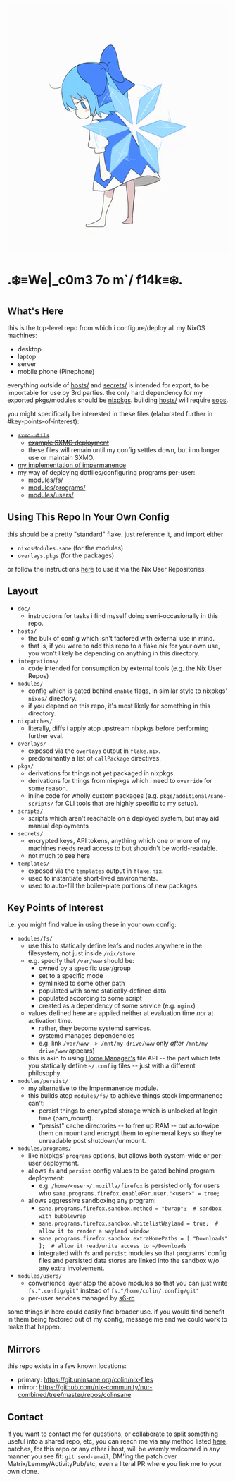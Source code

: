 ![hello](doc/hello.gif)

# .❄️≡We|_c0m3 7o m`/ f14k≡❄️.

## What's Here

this is the top-level repo from which i configure/deploy all my NixOS machines:
- desktop
- laptop
- server
- mobile phone (Pinephone)

everything outside of [hosts/](./hosts/) and [secrets/](./secrets/) is intended for export, to be importable for use by 3rd parties.
the only hard dependency for my exported pkgs/modules should be [nixpkgs][nixpkgs].
building [hosts/](./hosts/) will require [sops][sops].

you might specifically be interested in these files (elaborated further in #key-points-of-interest):
- ~~[`sxmo-utils`](./pkgs/additional/sxmo-utils/default.nix)~~
  - ~~[example SXMO deployment](./hosts/modules/gui/sxmo/default.nix)~~
  - these files will remain until my config settles down, but i no longer use or maintain SXMO.
- [my implementation of impermanence](./modules/persist/default.nix)
- my way of deploying dotfiles/configuring programs per-user:
  - [modules/fs/](./modules/fs/default.nix)
  - [modules/programs/](./modules/programs/default.nix)
  - [modules/users/](./modules/users/default.nix)

[nixpkgs]: https://github.com/NixOS/nixpkgs
[sops]: https://github.com/Mic92/sops-nix
[uninsane-org]: https://uninsane.org

## Using This Repo In Your Own Config

this should be a pretty "standard" flake. just reference it, and import either
- `nixosModules.sane` (for the modules)
- `overlays.pkgs` (for the packages)

or follow the instructions [here][NUR] to use it via the Nix User Repositories.

[NUR]: https://nur.nix-community.org/

## Layout
- `doc/`
  - instructions for tasks i find myself doing semi-occasionally in this repo.
- `hosts/`
  - the bulk of config which isn't factored with external use in mind.
  - that is, if you were to add this repo to a flake.nix for your own use,
    you won't likely be depending on anything in this directory.
- `integrations/`
  - code intended for consumption by external tools (e.g. the Nix User Repos)
- `modules/`
  - config which is gated behind `enable` flags, in similar style to nixpkgs'
    `nixos/` directory.
  - if you depend on this repo, it's most likely for something in this directory.
- `nixpatches/`
  - literally, diffs i apply atop upstream nixpkgs before performing further eval.
- `overlays/`
  - exposed via the `overlays` output in `flake.nix`.
  - predominantly a list of `callPackage` directives.
- `pkgs/`
  - derivations for things not yet packaged in nixpkgs.
  - derivations for things from nixpkgs which i need to `override` for some reason.
  - inline code for wholly custom packages (e.g. `pkgs/additional/sane-scripts/` for CLI tools
    that are highly specific to my setup).
- `scripts/`
  - scripts which aren't reachable on a deployed system, but may aid manual deployments
- `secrets/`
  - encrypted keys, API tokens, anything which one or more of my machines needs
    read access to but shouldn't be world-readable.
  - not much to see here
- `templates/`
  - exposed via the `templates` output in `flake.nix`.
  - used to instantiate short-lived environments.
  - used to auto-fill the boiler-plate portions of new packages.


## Key Points of Interest

i.e. you might find value in using these in your own config:

- `modules/fs/`
  - use this to statically define leafs and nodes anywhere in the filesystem,
    not just inside `/nix/store`.
  - e.g. specify that `/var/www` should be:
    - owned by a specific user/group
    - set to a specific mode
    - symlinked to some other path
    - populated with some statically-defined data
    - populated according to some script
    - created as a dependency of some service (e.g. `nginx`)
  - values defined here are applied neither at evaluation time _nor_ at activation time.
    - rather, they become systemd services.
    - systemd manages dependencies
    - e.g. link `/var/www -> /mnt/my-drive/www` only _after_ `/mnt/my-drive/www` appears)
  - this is akin to using [Home Manager's][home-manager] file API -- the part which lets you
    statically define `~/.config` files -- just with a different philosophy.
- `modules/persist/`
  - my alternative to the Impermanence module.
  - this builds atop `modules/fs/` to achieve things stock impermanence can't:
    - persist things to encrypted storage which is unlocked at login time (pam_mount).
    - "persist" cache directories -- to free up RAM -- but auto-wipe them on mount
      and encrypt them to ephemeral keys so they're unreadable post shutdown/unmount.
- `modules/programs/`
  - like nixpkgs' `programs` options, but allows both system-wide or per-user deployment.
  - allows `fs` and `persist` config values to be gated behind program deployment:
    - e.g. `/home/<user>/.mozilla/firefox` is persisted only for users who
      `sane.programs.firefox.enableFor.user."<user>" = true;`
  - allows aggressive sandboxing any program:
    - `sane.programs.firefox.sandbox.method = "bwrap";  # sandbox with bubblewrap`
    - `sane.programs.firefox.sandbox.whitelistWayland = true;  # allow it to render a wayland window`
    - `sane.programs.firefox.sandbox.extraHomePaths = [ "Downloads" ];  # allow it read/write access to ~/Downloads`
    - integrated with `fs` and `persist` modules so that programs' config files and persisted data stores are linked into the sandbox w/o any extra involvement.
- `modules/users/`
  - convenience layer atop the above modules so that you can just write
    `fs.".config/git"` instead of `fs."/home/colin/.config/git"`
  - per-user services managed by [s6-rc](https://www.skarnet.org/software/s6-rc/)

some things in here could easily find broader use. if you would find benefit in
them being factored out of my config, message me and we could work to make that happen.

[home-manager]: https://github.com/nix-community/home-manager

## Mirrors

this repo exists in a few known locations:
- primary: <https://git.uninsane.org/colin/nix-files>
- mirror: <https://github.com/nix-community/nur-combined/tree/master/repos/colinsane>

## Contact

if you want to contact me for questions, or collaborate to split something useful into a shared repo, etc,
you can reach me via any method listed [here](https://uninsane.org/about).
patches, for this repo or any other i host, will be warmly welcomed in any manner you see fit:
`git send-email`, DM'ing the patch over Matrix/Lemmy/ActivityPub/etc, even a literal PR where you
link me to your own clone.

